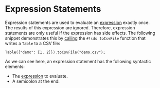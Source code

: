 # Expression Statements

Expression statements are used to evaluate an [expression][expressions] exactly once. The results of this expression are ignored. Therefore, expression statements are only useful if the expression has side effects. The following snippet demonstrates this by [calling][calls] the `#!sds toCsvFile` function that writes a `Table` to a CSV file:

```sds
Table({"demo": [1, 2]}).toCsvFile("demo.csv");
```

As we can see here, an expression statement has the following syntactic elements:

- The [expression][expressions] to evaluate.
- A semicolon at the end.


[calls]: ../expressions/calls.md#calls
[expressions]: ../expressions/README.md
[pipelines]: ../pipelines.md
